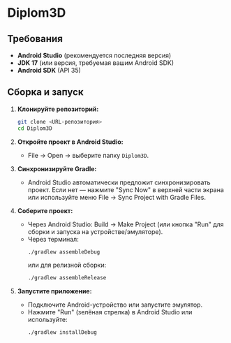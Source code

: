 # Diplom3D

## Требования

- **Android Studio** (рекомендуется последняя версия)
- **JDK 17** (или версия, требуемая вашим Android SDK)
- **Android SDK** (API 35)

## Сборка и запуск

1. **Клонируйте репозиторий:**
   ```sh
   git clone <URL-репозитория>
   cd Diplom3D
   ```

2. **Откройте проект в Android Studio:**
   - File → Open → выберите папку `Diplom3D`.

3. **Синхронизируйте Gradle:**
   - Android Studio автоматически предложит синхронизировать проект. Если нет — нажмите "Sync Now" в верхней части экрана или используйте меню File → Sync Project with Gradle Files.

4. **Соберите проект:**
   - Через Android Studio: Build → Make Project (или кнопка "Run" для сборки и запуска на устройстве/эмуляторе).
   - Через терминал:
     ```sh
     ./gradlew assembleDebug
     ```
     или для релизной сборки:
     ```sh
     ./gradlew assembleRelease
     ```

5. **Запустите приложение:**
   - Подключите Android-устройство или запустите эмулятор.
   - Нажмите "Run" (зелёная стрелка) в Android Studio или используйте:
     ```sh
     ./gradlew installDebug
     ``` 